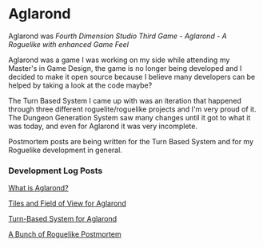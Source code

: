 # Aglarond

Aglarond was *Fourth Dimension Studio Third Game - Aglarond - A Roguelike with enhanced Game Feel*

Aglarond was a game I was working on my side while attending my Master's in Game Design, the game is no longer being developed and I decided to make it open source because I believe many developers can be helped by taking a look at the code maybe?

The Turn Based System I came up with was an iteration that happened through three different roguelite/roguelike projects and I'm very proud of it. The Dungeon Generation System saw many changes until it got to what it was today, and even for Aglarond it was very incomplete.

Postmortem posts are being written for the Turn Based System and for my Roguelike development in general.

### Development Log Posts

[What is Aglarond?](https://fourthdimension.studio/devlog/2019-09-15-What-is-Aglarond/)

[Tiles and Field of View for Aglarond](https://fourthdimension.studio/devlog/2019-10-06-Tiles-and-Field-of-View-for-Aglarond/)

[Turn-Based System for Aglarond](https://fourthdimension.studio/devlog/2019-11-27-Turn-Based-System-Aglarond/)

[A Bunch of Roguelike Postmortem](https://fourthdimension.studio/devlog/2019-11-28-A-Bunch-Of-Roguelikes-Postmortem/)
